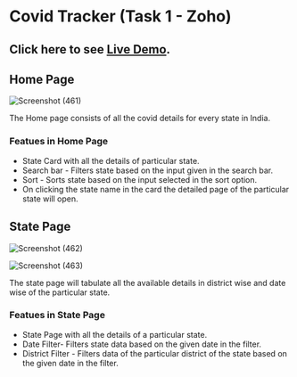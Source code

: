 # Covid Tracker (Task 1 - Zoho)

## Click here to see <a target="_blank" href="https://covid-tracker-task1-zoho.vercel.app/">Live Demo</a>.

## Home Page

![Screenshot (461)](https://user-images.githubusercontent.com/44440927/146941643-f8365df6-9293-4efe-9ad3-b4d9d1fbb75d.png)

The Home page consists of all the covid details for every state in India.

### Featues in Home Page

  <ul>
  <li>State Card with all the details of particular state.</li>
  <li>Search bar - Filters state based on the input given in the search bar.</li>
  <li>Sort - Sorts state based on the input selected in the sort option.</li>
  <li>On clicking the state name in the card the detailed page of the particular state will open.</li>
</ul>

## State Page

![Screenshot (462)](https://user-images.githubusercontent.com/44440927/146942549-8711ac4d-7fa4-42e5-b605-06ec670390d8.png)

![Screenshot (463)](https://user-images.githubusercontent.com/44440927/146942658-1b5a189a-bfc1-4ae8-afc1-26679c9f26bb.png)

The state page will tabulate all the available details in district wise and date wise of the particular state.

### Featues in State Page

  <ul>
  <li>State Page with all the details of a particular state.</li>
  <li>Date Filter- Filters state data based on the given date in the filter.</li>
  <li>District Filter - Filters data of the particular district of the state based on the given date in the filter.</li>
</ul>
